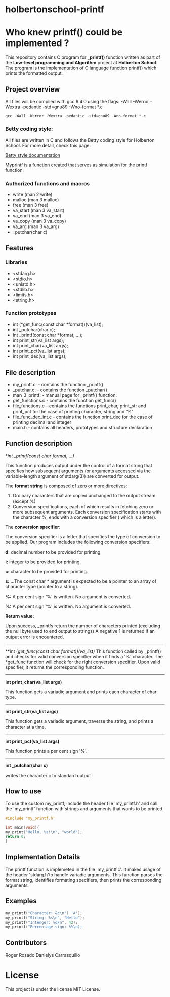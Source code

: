 # holbertonschool-printf

# Who knew printf() could be implemented ?

This repository contains C program for **_printf()** function written as part of the **Low-level programming and Algorithm** project at **Holberton School**. The program is the implementation of C language function printf() which prints the formatted output.


## Project overview

All files will be compiled with gcc 9.4.0 using the flags: -Wall -Werror -Wextra -pedantic -std=gnu89 -Wno-format *.c

```c
gcc -Wall -Werror -Wextra -pedantic -std=gnu89 -Wno-format *.c
```

### Betty coding style:

All files are written in C and follows the Betty coding style for Holberton School. For more detail, check this page:

[Betty style documentation](https://github.com/holbertonschool/Betty/wiki)



Myprintf is a function created that serves as simulation for the printf function.

### Authorized functions and macros
* write (man 2 write)
* malloc (man 3 malloc)
* free (man 3 free)
* va_start (man 3 va_start)
* va_end (man 3 va_end)
* va_copy (man 3 va_copy)
* va_arg (man 3 va_arg)
* _putchar(char c)


## Features

### Libraries
* <stdarg.h>
* <stdio.h>
* <unistd.h>
* <stdlib.h>
* <limits.h>
* <string.h>

### Function prototypes
* int (*get_func(const char *format))(va_list);
* int _putchar(char c);
* int _printf(const char *format, ...);
* int print_str(va_list args);
* int print_char(va_list args);
* int print_pct(va_list args);
* int print_dec(va_list args);

## File description

* my_printf.c: - contains the function _printf()
* _putchar.c: - contains the function _putchar()
* man_3_printf: - manual page for _printf() function.
* get_functions.c - contains the function get_func()
* file_functions.c - contains the functions print_char, print_str and print_pct for the case of printing character, string and '%'
* file_func_dec_int.c - contains the function print_dec for the case of printing decimal and integer
* main.h - contains all headers, prototypes and structure declaration

## Function description

**int _printf(const char *format, ...)**

This function produces output under the control of a format string that specifies how subsequent arguments (or arguments accessed via the variable-length argument of stdarg(3)) are converted for output.

The **format string** is composed of zero or more directives:

1. Ordinary characters that are copied unchanged to the output stream. (except %)
2. Conversion specifications, each of which results in fetching zero or more subsequent arguments. Each conversion specification starts with the character %, ends with a conversion specifier ( which is a letter).

The **conversion specifier**:

The conversion specifier is a letter that specifies the type of conversion to be applied. Our program includes the following conversion specifiers:

**d:**   decimal number to be provided for printing.

**i:**  integer to be provided for printing.

**c:**   character to be provided for printing.

**s:**   ...The const char * argument is expected to be a pointer to an array of character type (pointer to a string).

**%:**  A per cent sign '%' is written. No argument is converted.

**%:**  A per cent sign '%' is written. No argument is converted.


**Return value:**

Upon success, _printfs return the number of characters printed (excluding the null byte used to end output to strings) A negative 1 is returned if an output error is encountered.

___

**int (*get_func(const char *format))(va_list)**
This function called by _printf() and checks for valid conversion specifier when it finds a '%' character. The *get_func function will check for the right conversion specifier. Upon valid specifier, it returns the corresponding function.
___
**int print_char(va_list args)**

This function gets a variadic argument and prints each character of char type.
___

**int print_str(va_list args)**

This function gets a variadic argument, traverse the string, and prints a character at a time.

___
**int print_pct(va_list args)**

This function prints a per cent sign '%'.

___
**int _putchar(char c)**

writes the character c to standard output

## How to use
To use the custom my_printf, include the header file 'my_printf.h' and call the 'my_printf' function with strings and arguments that wants to be printed.
```c
#include "my_printf.h'

int main(void){
my_print("Hello, %s!\n", "world");
return 0;
}
```

## Implementation Details
The printf function is implemeted in the file 'my_printf.c'. It makes usage of the header 'stdarg.h'to handle variadic arguments. This function parses the format string, identifies formating specifiers, then prints the corresponding arguments.

## Examples

```c
my_printf("Character: &c\n") 'A');
my_printf("String: %s\n", "Hello");
my_printf("Intenger: %d\n", 42);
my_printf("Percentage sign: %%\n);
```

## Contributors
Roger Rosado
Danielys Carrasquillo

# License
This project is under the license MIT License.

